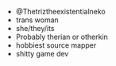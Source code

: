 - @Thetriztheexistentialneko
- trans woman
- she/they/its
- Probably therian or otherkin
- hobbiest source mapper
- shitty game dev

<!---
likes
- level design
- 
--->

<!---
- 👀 I’m interested in ...
- 🌱 I’m currently learning ...
- 💞️ I’m looking to collaborate on ...
- 📫 How to reach me ...
--->

<!---
Thetriztheexistentialneko/Thetriztheexistentialneko is a ✨ special ✨ repository because its `README.md` (this file) appears on your GitHub profile.
You can click the Preview link to take a look at your changes.
--->
